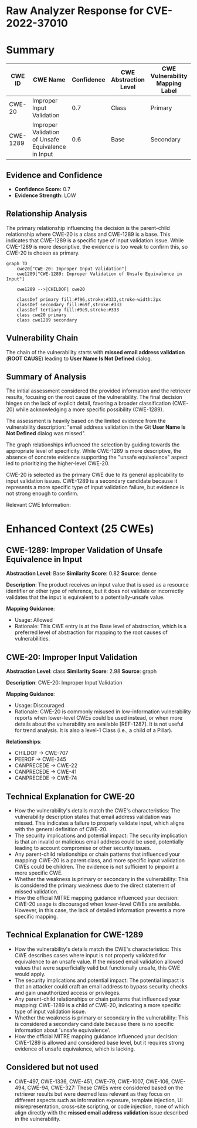 # Raw Analyzer Response for CVE-2022-37010

# Summary
| CWE ID | CWE Name | Confidence | CWE Abstraction Level | CWE Vulnerability Mapping Label | CWE-Vulnerability Mapping Notes |
|---|---|---|---|---|---|
| CWE-20 | Improper Input Validation | 0.7 | Class | Primary | Allowed-with-Review |
| CWE-1289 | Improper Validation of Unsafe Equivalence in Input | 0.6 | Base | Secondary | Allowed |

## Evidence and Confidence

*   **Confidence Score:** 0.7
*   **Evidence Strength:** LOW

## Relationship Analysis
The primary relationship influencing the decision is the parent-child relationship where CWE-20 is a class and CWE-1289 is a base. This indicates that CWE-1289 is a specific type of input validation issue. While CWE-1289 is more descriptive, the evidence is too weak to confirm this, so CWE-20 is chosen as primary.

```mermaid
graph TD
    cwe20["CWE-20: Improper Input Validation"]
    cwe1289["CWE-1289: Improper Validation of Unsafe Equivalence in Input"]
    
    cwe1289 -->|CHILDOF| cwe20
    
    classDef primary fill:#f96,stroke:#333,stroke-width:2px
    classDef secondary fill:#69f,stroke:#333
    classDef tertiary fill:#9e9,stroke:#333
    class cwe20 primary
    class cwe1289 secondary
```

## Vulnerability Chain
The chain of the vulnerability starts with **missed email address validation** (**ROOT CAUSE**) leading to **User Name Is Not Defined** dialog.

## Summary of Analysis
The initial assessment considered the provided information and the retriever results, focusing on the root cause of the vulnerability. The final decision hinges on the lack of explicit detail, favoring a broader classification (CWE-20) while acknowledging a more specific possibility (CWE-1289).

The assessment is heavily based on the limited evidence from the vulnerability description: "email address validation in the Git **User Name Is Not Defined** dialog was missed".

The graph relationships influenced the selection by guiding towards the appropriate level of specificity. While CWE-1289 is more descriptive, the absence of concrete evidence supporting the "unsafe equivalence" aspect led to prioritizing the higher-level CWE-20.

CWE-20 is selected as the primary CWE due to its general applicability to input validation issues. CWE-1289 is a secondary candidate because it represents a more specific type of input validation failure, but evidence is not strong enough to confirm.

Relevant CWE Information:

# Enhanced Context (25 CWEs)

## CWE-1289: Improper Validation of Unsafe Equivalence in Input
**Abstraction Level**: Base
**Similarity Score**: 0.82
**Source**: dense

**Description**:
The product receives an input value that is used as a resource identifier or other type of reference, but it does not validate or incorrectly validates that the input is equivalent to a potentially-unsafe value.

**Mapping Guidance**:
- Usage: Allowed
- Rationale: This CWE entry is at the Base level of abstraction, which is a preferred level of abstraction for mapping to the root causes of vulnerabilities.

## CWE-20: Improper Input Validation
**Abstraction Level**: class
**Similarity Score**: 2.98
**Source**: graph

**Description**:
CWE-20: Improper Input Validation

**Mapping Guidance**:
- Usage: Discouraged
- Rationale: CWE-20 is commonly misused in low-information vulnerability reports when lower-level CWEs could be used instead, or when more details about the vulnerability are available [REF-1287]. It is not useful for trend analysis. It is also a level-1 Class (i.e., a child of a Pillar).

**Relationships**:
- CHILDOF -> CWE-707
- PEEROF -> CWE-345
- CANPRECEDE -> CWE-22
- CANPRECEDE -> CWE-41
- CANPRECEDE -> CWE-74

## Technical Explanation for CWE-20

*   How the vulnerability's details match the CWE's characteristics: The vulnerability description states that email address validation was missed. This indicates a failure to properly validate input, which aligns with the general definition of CWE-20.
*   The security implications and potential impact: The security implication is that an invalid or malicious email address could be used, potentially leading to account compromise or other security issues.
*   Any parent-child relationships or chain patterns that influenced your mapping: CWE-20 is a parent class, and more specific input validation CWEs could be children. The evidence is not sufficient to pinpoint a more specific CWE.
*   Whether the weakness is primary or secondary in the vulnerability: This is considered the primary weakness due to the direct statement of missed validation.
*   How the official MITRE mapping guidance influenced your decision: CWE-20 usage is discouraged when lower-level CWEs are available. However, in this case, the lack of detailed information prevents a more specific mapping.

## Technical Explanation for CWE-1289

*   How the vulnerability's details match the CWE's characteristics: This CWE describes cases where input is not properly validated for equivalence to an unsafe value. If the missed email validation allowed values that were superficially valid but functionally unsafe, this CWE would apply.
*   The security implications and potential impact: The potential impact is that an attacker could craft an email address to bypass security checks and gain unauthorized access or privileges.
*   Any parent-child relationships or chain patterns that influenced your mapping: CWE-1289 is a child of CWE-20, indicating a more specific type of input validation issue.
*   Whether the weakness is primary or secondary in the vulnerability: This is considered a secondary candidate because there is no specific information about 'unsafe equivalence'.
*   How the official MITRE mapping guidance influenced your decision: CWE-1289 is allowed and considered base level, but it requires strong evidence of unsafe equivalence, which is lacking.

## Considered but not used

*   CWE-497, CWE-1336, CWE-451, CWE-79, CWE-1007, CWE-106, CWE-494, CWE-94, CWE-327: These CWEs were considered based on the retriever results but were deemed less relevant as they focus on different aspects such as information exposure, template injection, UI misrepresentation, cross-site scripting, or code injection, none of which align directly with the **missed email address validation** issue described in the vulnerability.